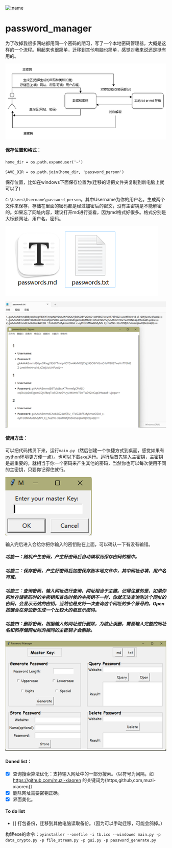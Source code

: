 ![:name](https://moe-counter.glitch.me/get/@password_manager?theme=rule34)

# password_manager
为了改掉我很多网站都用同一个密码的陋习，写了一个本地密码管理器，大概是这样的一个流程。用起来也很简单，迁移到其他电脑也简单，感觉对我来说还是挺有用的。

![](src/img_3.png)

#### 保存位置和格式：

`home_dir = os.path.expanduser('~')`

`SAVE_DIR = os.path.join(home_dir, 'password_person')`

保存位置，比如在windows下面保存位置为(迁移的话把文件夹复制到新电脑上就可以了)

`C:\Users\Username\password_person`。其中Username为你的用户名。生成两个文件来保存，存储在里面的密码都是经过加密后的密文，没有主密钥是不能解密的。如果忘了网址内容，建议打开md进行查看，因为md格式好很多。格式分别是大标题网址，用户名，密码。

![](/src/img_1.png)

![](src/img_2.png)



#### 使用方法：

可以把代码拷贝下来，运行`main.py`（然后创建一个快捷方式到桌面，感觉如果有python环境更方便一点）。也可以下载`exe`运行。运行后首先输入主密钥，主密钥是最重要的，就相当于你一个密码来产生其他的密码，当然你也可以每次使用不同的主密钥，只要你记得住就行。

![](src/img_4.png)

输入完后进入会给你把你输入的密钥贴在上面，可以确认一下有没有输错。

##### 功能一：随机产生密码，产生好密码后自动填写到保存密码的框中。

##### 功能二：保存密码，产生好密码后加密保存到本地文件中，其中网址必填，用户名可填。

##### 功能三：查询密码，输入网址进行查询，网址相当于主键。记得注意的是，如果你网址存储密码时的主密钥和查询时候的主密钥不一样，你就无法查询到这个网址的密码，会显示无效的密钥。当然也是支持一次查询这个网址的多个账号的。Open按键会在旁边新生成一个比较大的框显示密码。

##### 功能四：删除密码，根据输入的网址进行删除，为防止误删，需要输入完整的网址名和和存储网址时的相同的主密钥才会删除。

![](src/img_5.png)


#### Doned list：

- [x] 查询搜索算法优化：支持输入网址中的一部分搜索。（以符号为间隔，如 https://github.com/muzi-xiaoren 的关键词为{https,github,com,muzi-xiaoren}）
- [x] 删除网址需要密钥正确。
- [x] 界面美化。

#### To do list
- [] 打包备份，迁移到其他电脑读取备份。（因为可以手动迁移，可能会鸽掉。）

构建exe的命令：`pyinstaller --onefile -i tb.ico --windowed main.py -p data_crypto.py -p file_stream.py -p gui.py -p password_generate.py`
